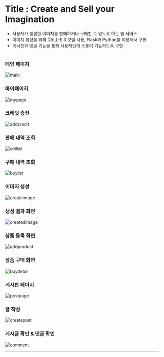 # Title : Create and Sell your Imagination

- 사용자가 생성한 이미지를 판매하거나 구매할 수 있도록 하는 웹 서비스
- 이미지 생성을 위해 DALL-E 3 모델 사용, Flask와 Python을 이용해서 구현
- 게시판과 댓글 기능을 통해 사용자간의 소통이 가능하도록 구현

---

### 메인 페이지

![main](https://github.com/user-attachments/assets/49f24118-322f-4386-a453-60fd8d00050e)

### 마이페이지

![mypage](https://github.com/user-attachments/assets/57e9c45a-1221-4c14-bbb3-bfc84585acc8)
### 크레딧 충전

![addcredit](https://github.com/user-attachments/assets/9df5e422-638a-4e84-a9f5-4837d4f19b94)

### 판매 내역 조회

![selllist](https://github.com/user-attachments/assets/939f786e-fc87-4d42-802d-1b5c026bd343)

### 구매 내역 조회

![buylist](https://github.com/user-attachments/assets/f8e46a0b-3c7d-4715-95f1-ef6f3a4cc117)

### 이미지 생성

![createimage](https://github.com/user-attachments/assets/d805c442-a61b-4ab5-903c-f42637507b90)

### 생성 결과 화면

![createdimage](https://github.com/user-attachments/assets/f8661dd0-348c-4050-b42e-5deed01f8629)

### 상품 등록 화면

![addproduct](https://github.com/user-attachments/assets/b3f669b1-3490-4eee-9e49-86194aefdc67)

### 상품 구매 화면

![buydetail](https://github.com/user-attachments/assets/140ce6be-000c-4ff1-a241-2b8aa887007d)

### 게시판 페이지

![postpage](https://github.com/user-attachments/assets/c06c9aa5-a633-461e-a179-873f18a2124a)

### 글 작성

![createpost](https://github.com/user-attachments/assets/fd4f3c5f-df75-4e00-a63d-2b8bc6118087)

### 게시글 확인 & 댓글 확인

![comment](https://github.com/user-attachments/assets/a36dfaf8-3842-4a79-b7e7-efd091b42b25)

---
